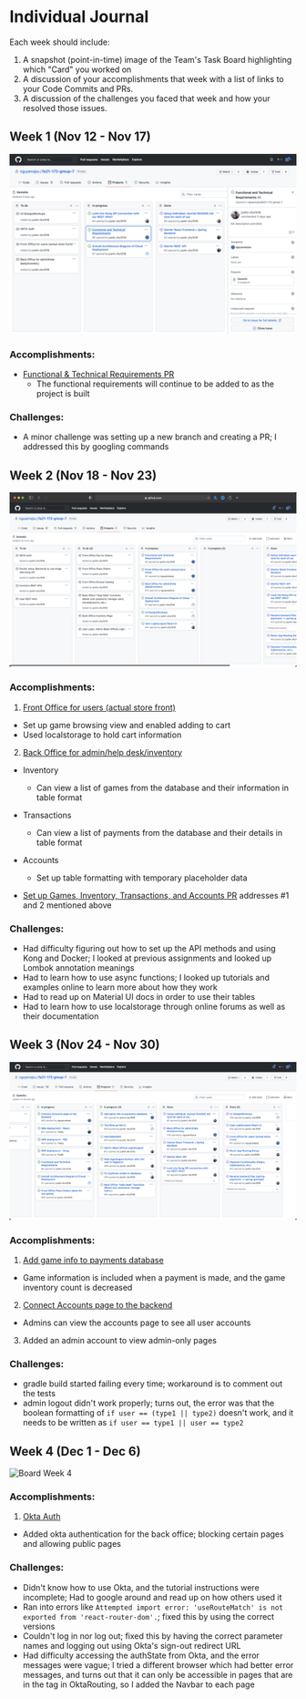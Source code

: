 # Individual Journal

Each week should include:
1. A snapshot (point-in-time) image of the Team's Task Board highlighting which "Card" you worked on
2. A discussion of your accomplishments that week with a list of links to your Code Commits and PRs.
3. A discussion of the challenges you faced that week and how your resolved those issues.


## Week 1 (Nov 12 - Nov 17)

![Board Week 1](images/sn-1.png)

### Accomplishments:
- [Functional & Technical Requirements PR](URL "https://github.com/nguyensjsu/fa21-172-group-7/pull/8")
    - The functional requirements will continue to be added to as the project is built

### Challenges:
- A minor challenge was setting up a new branch and creating a PR; I addressed this by googling commands



## Week 2 (Nov 18 - Nov 23)

![Board Week 2](images/sn-2.png)

### Accomplishments:
1. [Front Office for users (actual store front)](URL "https://github.com/nguyensjsu/fa21-172-group-7/issues/11")
- Set up game browsing view and enabled adding to cart
- Used localstorage to hold cart information

2. [Back Office for admin/help desk/inventory](https://github.com/nguyensjsu/fa21-172-group-7/issues/12)
- Inventory
	- Can view a list of games from the database and their information in table format
- Transactions
	- Can view a list of payments from the database and their details in table format
- Accounts
	- Set up table formatting with temporary placeholder data


- [Set up Games, Inventory, Transactions, and Accounts PR](https://github.com/nguyensjsu/fa21-172-group-7/pull/23) addresses #1 and 2 mentioned above


### Challenges:
- Had difficulty figuring out how to set up the API methods and using Kong and Docker; I looked at previous assignments and looked up Lombok annotation meanings
- Had to learn how to use async functions; I looked up tutorials and examples online to learn more about how they work
- Had to read up on Material UI docs in order to use their tables
- Had to learn how to use localstorage through online forums as well as their documentation



## Week 3 (Nov 24 - Nov 30)

![Board Week 3](images/sn-3.png)

### Accomplishments:
1. [Add game info to payments database](https://github.com/nguyensjsu/fa21-172-group-7/issues/27)
- Game information is included when a payment is made, and the game inventory count is decreased
2. [Connect Accounts page to the backend](https://github.com/nguyensjsu/fa21-172-group-7/issues/36)
- Admins can view the accounts page to see all user accounts
3. Added an admin account to view admin-only pages

### Challenges:
- gradle build started failing every time; workaround is to comment out the tests
- admin logout didn't work properly; turns out, the error was that the boolean formatting of `if user == (type1 || type2)` doesn't work, and it needs to be written as `if user == type1 || user == type2`



## Week 4 (Dec 1 - Dec 6)

![Board Week 4](images/.png)

### Accomplishments:
1. [Okta Auth](https://github.com/nguyensjsu/fa21-172-group-7/issues/48)
- Added okta authentication for the back office; blocking certain pages and allowing public pages


### Challenges:
- Didn't know how to use Okta, and the tutorial instructions were incomplete; Had to google around and read up on how others used it
- Ran into errors like `Attempted import error: 'useRouteMatch' is not exported from 'react-router-dom'.`; fixed this by using the correct versions
- Couldn't log in nor log out; fixed this by having the correct parameter names and logging out using Okta's sign-out redirect URL
- Had difficulty accessing the authState from Okta, and the error messages were vague; I tried a different browser which had better error messages, and turns out that it can only be accessible in pages that are in the <Security> tag in OktaRouting, so I added the Navbar to each page


